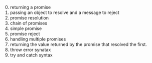 0. returning a promise
1. passing an object to resolve and a message to reject
2. promise resolution
3. chain of promises
4. simple promise
5. promise reject
6. handling multiple promises
7. returning the value returned by the promise that resolved the first.
8. throw error synatax
9. try and catch syntax
